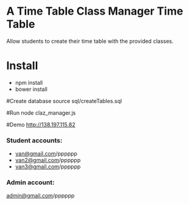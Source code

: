 # A Time Table Class Manager Time Table #
Allow students to create their time table with the provided classes.

# Install
* npm install
* bower install

#Create database
source sql/createTables.sql

#Run
node claz_manager.js

#Demo
http://138.197.115.82

### Student accounts:
+ van@gmail.com/pppppp
+ van2@gmail.com/pppppp
+ van3@gmail.com/pppppp

### Admin account:
admin@gmail.com/pppppp





